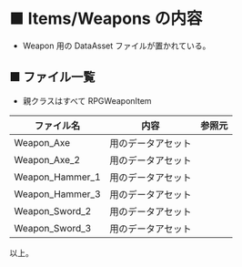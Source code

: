 # ■ Items/Weapons の内容
* Weapon 用の DataAsset ファイルが置かれている。

## ■ ファイル一覧
* 親クラスはすべて RPGWeaponItem

| ファイル名 | 内容 | 参照元 |
| ----- | ----- | ----- |
| Weapon_Axe |  用のデータアセット |  |
| Weapon_Axe_2 |  用のデータアセット |  |
| Weapon_Hammer_1 |  用のデータアセット |  |
| Weapon_Hammer_3 |  用のデータアセット |  |
| Weapon_Sword_2 |  用のデータアセット |  |
| Weapon_Sword_3 |  用のデータアセット |  |

以上。

